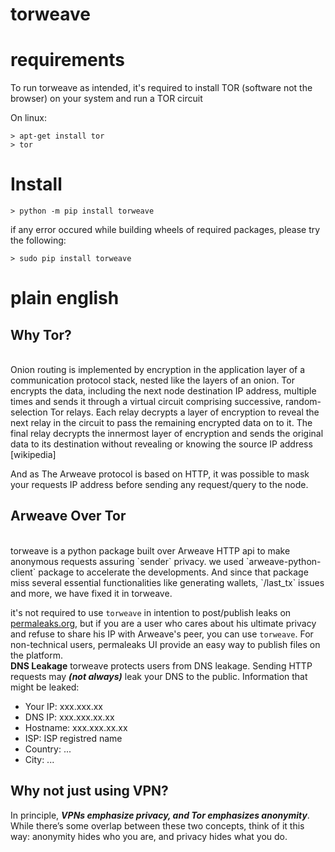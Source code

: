 # torweave

<h1>requirements</h1>
To run torweave as intended, it's required to install TOR (software not the browser) on your system and run a TOR circuit

On linux:
```
> apt-get install tor
> tor
```

<h1>Install</h1>

```
> python -m pip install torweave
```

if any error occured while building wheels of required packages, please try the following:
```
> sudo pip install torweave
```

<h1>plain english</h1>

<h2>Why Tor?</h2>
<br>
Onion routing is implemented by encryption in the application layer of a communication protocol stack, nested like the layers of an onion. Tor encrypts the data, including the next node destination IP address, multiple times and sends it through a virtual circuit comprising successive, random-selection Tor relays. Each relay decrypts a layer of encryption to reveal the next relay in the circuit to pass the remaining encrypted data on to it. The final relay decrypts the innermost layer of encryption and sends the original data to its destination without revealing or knowing the source IP address [wikipedia]

And as The Arweave protocol is based on HTTP, it was possible to mask your requests IP address before sending any request/query to the node.

<h2>Arweave Over Tor</h2>
<br>
torweave is a python package built over Arweave HTTP api to make anonymous requests assuring `sender` privacy. we used `arweave-python-client` package to accelerate the developments. And since that package miss several essential functionalities like generating wallets, `/last_tx` issues and more, we have fixed it in torweave.

it's not required to use `torweave` in intention to post/publish leaks on <a href="https://permaleaks.org">permaleaks.org</a>, but if you are a user who cares about his ultimate privacy and refuse to share his IP with Arweave's peer, you can use `torweave`. For non-technical users, permaleaks UI provide an easy way to publish files on the platform.
<br>
<b>DNS Leakage</b>
torweave protects users from DNS leakage. Sending HTTP requests may ***(not always)*** leak your DNS to the public.
Information that might be leaked:
- Your IP: xxx.xxx.xx
- DNS IP: xxx.xxx.xx.xx
- Hostname: xxx.xxx.xx.xx
- ISP: ISP registred name
- Country: ...
- City: ...

<h2>Why not just using VPN?</h2>

In principle, ***VPNs emphasize privacy, and Tor emphasizes anonymity***. While there’s some overlap between these two concepts, think of it this way: anonymity hides who you are, and privacy hides what you do.
